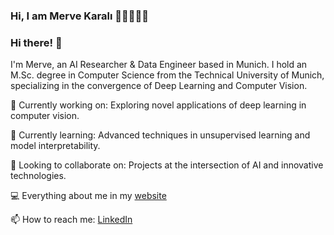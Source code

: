 ### Hi, I am Merve Karalı 👋👩‍🎓👩‍💻

<!--
**MerveKarali/MerveKarali** is a ✨ _special_ ✨ repository because its `README.md` (this file) appears on your GitHub profile.

Here are some ideas to get you started:

- 🔭 I’m currently working on ...
- 🌱 I’m currently learning ...
- 👯 I’m looking to collaborate on ...
- 🤔 I’m looking for help with ...
- 💬 Ask me about ...
- 📫 How to reach me: ...
- 😄 Pronouns: ...
- ⚡ Fun fact: ...
-->
### Hi there! 👋

I'm Merve, an AI Researcher & Data Engineer based in Munich. I hold an M.Sc. degree in Computer Science from the Technical University of Munich, specializing in the convergence of Deep Learning and Computer Vision.

🔭 Currently working on: Exploring novel applications of deep learning in computer vision.

🌱 Currently learning: Advanced techniques in unsupervised learning and model interpretability.

👯 Looking to collaborate on: Projects at the intersection of AI and innovative technologies.

💻 Everything about me in my [website](https://mervekarali.com/) 

📫 How to reach me: [LinkedIn](https://www.linkedin.com/in/merve-karali/) 







